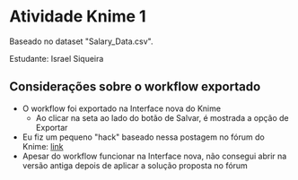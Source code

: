 # Atividade Knime 1

Baseado no dataset "Salary_Data.csv".

Estudante: Israel Siqueira

## Considerações sobre o workflow exportado

* O workflow foi exportado na Interface nova do Knime
    * Ao clicar na seta ao lado do botão de Salvar, é mostrada a opção de Exportar
* Eu fiz um pequeno "hack" baseado nessa postagem no fórum do Knime: [link](https://forum.knime.com/t/cant-denormalize-predicted-values/47485/4)
* Apesar do workflow funcionar na Interface nova, não consegui abrir na versão antiga depois de aplicar a solução proposta no fórum
